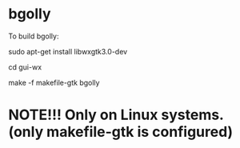 # bgolly

To build bgolly:

sudo apt-get install libwxgtk3.0-dev

cd gui-wx

make -f makefile-gtk bgolly

# NOTE!!! Only on Linux systems. (only makefile-gtk is configured)
